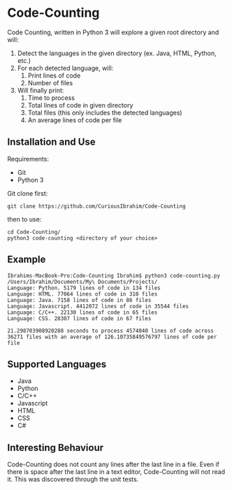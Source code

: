 # Code-Counting

Code Counting, written in Python 3 will explore a given root directory and will:
1. Detect the languages in the given directory (ex. Java, HTML, Python, etc.)
2. For each detected language, will:
    1. Print lines of code
    2. Number of files
3. Will finally print:
    1. Time to process
    2. Total lines of code in given directory
    3. Total files (this only includes the detected languages)
    4. An average lines of code per file 

## Installation and Use

Requirements:
* Git
* Python 3

Git clone first:
```buildoutcfg
git clone https://github.com/CuriousIbrahim/Code-Counting
```

then to use:
```buildoutcfg
cd Code-Counting/
python3 code-counting <directory of your choice>
```

## Example

```buildoutcfg
Ibrahims-MacBook-Pro:Code-Counting Ibrahim$ python3 code-counting.py /Users/Ibrahim/Documents/My\ Documents/Projects/
Language: Python. 5179 lines of code in 134 files
Language: HTML. 77064 lines of code in 310 files
Language: Java. 7158 lines of code in 86 files
Language: Javascript. 4412072 lines of code in 35544 files
Language: C/C++. 22130 lines of code in 65 files
Language: CSS. 28307 lines of code in 67 files

21.298703908920288 seconds to process 4574040 lines of code across 36271 files with an average of 126.10735849576797 lines of code per file
```


## Supported Languages

- Java
- Python 
- C/C++
- Javascript
- HTML
- CSS
- C#

## Interesting Behaviour

Code-Counting does not count any lines after the last line in a file. Even if there is space after the last line 
in a text editor, Code-Counting will not read it. This was discovered through the unit tests.